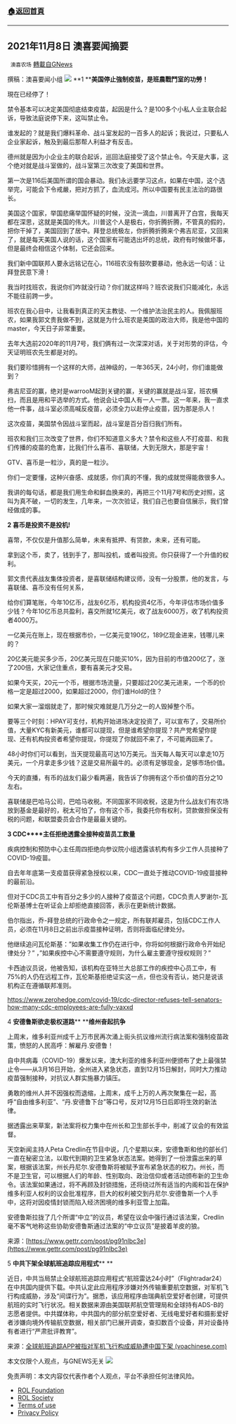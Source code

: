 ###  [:house:返回首頁](https://github.com/ourhimalayas/txt)
---


## 2021年11月8日 澳喜要闻摘要
` 澳喜农场` [轉載自GNews](https://gnews.org/zh-hans/1648035/)

撰稿：澳喜要闻小组
![](https://assets.gnews.org/wp-content/uploads/2021/11/EC3C1111-4DCB-471E-A3C7-4A92264C9473.jpeg)
**1 ****美国停止強制疫苗，是班農戰鬥室的功勞！**

現在已经停了！

禁令基本可以决定美国彻底结束疫苗，起因是什么？是100多个小私人业主联合起诉，导致法庭说停下来，这叫禁止令。

谁发起的？就是我们爆料革命、战斗室发起的一百多人的起诉；我说过，只要私人企业家起诉，触及到最后那帮人利益才有反击。

德州就是因为小企业主的联合起诉，巡回法庭接受了这个禁止令。今天是大事，这个绝对就是战斗室做的，战斗室第三次改变了美国和世界。

第一次是116后美国所谓的国会暴动。我们永远要学习这点，如果在中国，这个选举完，可能会下令戒嚴，把对方抓了，血流成河。所以中国要有民主法治的路很长。

美国这个国家，举国悲痛举国怀疑的时候，没流一滴血，川普离开了白宫，我每天都在深思，这就是美国的伟大。川普这个人是极右，你折腾折腾，不管真的假的，把你干掉了，美国回到了居中。拜登总统极左，你折腾折腾来个弗吉尼亚，又回来了，就是每天美国人说的话，这个国家有可能选出坏的总统，政府有时候做坏事，但是最终会相信这个体制，它还会回来。

我们新中国联邦人要永远铭记在心，116班农没有鼓吹要暴动，他永远一句话：让拜登民意下滑！

我当时找班农，我说你们咋就没行动？你们就这样吗？班农说我们只能减化，永远不能往前跨一步。

班农在我心目中，让我看到真正的天主教徒、一个维护法治民主的人。我佩服班农，如果我郭文贵我做不到，这就是为什么班农是美国的政治大师，我是他中国的master，今天日子非常重要。

去年大选前2020年的11月7号，我们俩有过一次深深对话，关于对形势的评估，今天证明班农先生都是对的。

我们要珍惜拥有一个这样的大师，战神级的，一年365天，24小时，你们谁能做到？

弗吉尼亚的赢，绝对是warrooM起到关键的赢，关键的赢就是战斗室，班农横扫，而且是用和平选举的方式。他说会让中国人有一人一票。这一年来，我一直求他一件事，战斗室必须高喊反疫苗，必须全力以赴停止疫苗，因为那是杀人！

这次疫苗，美国禁令因战斗室而起，战斗室是百分百归我们所有。

班农和我们三次改变了世界，你们不知道意义多大？禁令和这些人不打疫苗、和我们传播的疫苗的危害，比我们什么喜币、喜联储，大到无限大，那是宇宙！

GTV、喜币是一粒沙，真的是一粒沙。

你们一定要懂，这种兴奋感、成就感，你们真的不懂，我的成就觉得能救很多人。

我讲的每句话，都是我们用生命和鲜血换来的，再把三个11月7号和历史对照，这叫为真不破，一切的发生，几年来，一次次验证，我们自己也要自信展示，我们曾经做成的事。

**2 ****喜币是投资不是投机****!**

喜幣，不仅仅是升值那么简单，未来有抵押、有贷款，未来，还有可能。

拿到这个币，卖了，钱到手了，那叫投机，或者叫投资。你只获得了一个升值的权利。

郭文贵代表战友集体投资者，是喜联储结构建议师，没有一分股票，他的发言，与喜联储、喜币没有任何关系，

给你们算笔账，今年10亿币，战友6亿币，机构投资4亿币，今年评估市场价值多少钱？今年10亿币总共盈利，喜交所就1亿美元，收了战友6000万，收了机构投资者4000万。

一亿美元在账上，现在根据市价，一亿美元变190亿，189亿现金进来，钱哪儿来的？

20亿美元能买多少币，20亿美元现在只能买10%，因为目前的市值200亿了，涨了200倍，大家记住重点，要有喜美元才交易。

如果今天买，20元一个币，根据市场流量，只要超过20亿美元进来，一个币的价格一定是超过2000，如果超过2000，你们谁Hold的住？

如果大家一溜烟就走了，那时候灾难就是几万分之一的人毁掉整个币。

要等三个时刻：HPAY可支付，机构开始进场决定投资了，可以宣布了，交易所价值，大量KYC有新美元，谁都可以提现，但是谁希望你提现？共产党希望你提现、还有机构投资者希望你提现，你提现了你就回不来了，不可能再回来了。

48小时你们可以看到，当天提现最高可达10万美元。当天每人每天可以拿走10万美元，一个月拿走多少钱？这是交易所最牛的。必须有足够现金，足够市场价值。

今天的直播，有币的战友们最少看两遍，我告诉了你拥有这个币价值的百分之10左右。

喜联储是巴哈马公司，巴哈马收税。不同国家不同收税，这是为什么战友们有农场放到基金是最好的，税太可怕了，你有这个币，我委托你有权利，贷款做担保没有税的问题，和联盟委员会合作是最最关键的。

**3 CDC****主任拒绝透露全接种疫苗员工数量**

疾病控制和预防中心主任周四拒绝向参议院小组透露该机构有多少工作人员接种了COVID-19疫苗。

自去年年底第一支疫苗获得紧急授权以来，CDC一直处于推动COVID-19疫苗接种的最前沿。

但对于CDC员工中有百分之多少的人接种了疫苗这个问题，CDC负责人罗谢尔-瓦伦斯基博士在听证会上却拒绝直接回答，表示在更新统计数据。

伯尔指出，乔-拜登总统的行政命令之一规定，所有联邦雇员，包括CDC工作人员，必须在11月8日之前出示疫苗接种证明，否则将面临纪律处分。

他继续追问瓦伦斯基：”如果收集工作仍在进行中，你将如何根据行政命令开始纪律处分？” ，”如果疾控中心不需要遵守规则，为什么雇主要遵守授权规则？”

卡西迪议员说，他被告知，该机构在亚特兰大总部工作的疾控中心员工中，有75%的人仍在远程工作，瓦伦斯基拒绝证实这一点，但也没有否认，她只是说该机构正在遵循联邦准则。

https://www.zerohedge.com/covid-19/cdc-director-refuses-tell-senators-how-many-cdc-employees-are-fully-vaxxd

4 **安德鲁斯欲走极权道路**** ****维州奋起抗争**

上周末，维多利亚州成千上万市民再次涌上街头抗议维州流行病法案和强制疫苗政策，愤怒的人民高呼：解雇丹.安德鲁！

自中共病毒（COVID-19）爆发以来，澳大利亚的维多利亚州便颁布了史上最强禁止令——从3月16日开始，全州进入紧急状态，直到12月15日解封，同时大力推动疫苗强制接种，对抗议人群实施暴力镇压。

勇敢的维州人并不因强权而退缩，上周末，成千上万的人再次聚集在一起，高呼“自由维多利亚”、“丹.安德鲁下台”等口号，反对12月15日后即将生效的新法律。

据透露出来草案，新法案将权力集中在州长和卫生部长手中，削减了议会的有效监督。

天空新闻主持人Peta Credlin在节目中说，几个星期以来，安德鲁斯和他的部长们一直在秘密立法，以取代到期的卫生紧急状态法案。她得到了一份泄露出来的草案，根据该法案，州长丹尼尔.安德鲁斯将被赋予宣布紧急状态的权力。州长，而不是卫生官，可以根据人们的年龄、性别取向、政治信仰或者活动颁布新的卫生命令。该法案如果通过，将不再顾及封锁措施，还将绕过所有适当的内阁和旨在保护维多利亚人权利的议会批准程序，巨大的权利被交到丹尼尔.安德鲁斯一个人手中，这将对因疫情封锁而陷入经济困境的维多利亚雪上加霜。

安德鲁斯拉拢了几个所谓“中立”的议员，希望在议会中强行通过该法案，Credlin毫不客气地称这些协助安德鲁斯通过法案的“中立议员”是披着羊皮的狼。

来源：[https://www.gettr.com/post/pg91nlbc3e](https://www.gettr.com/post/pg91nlbc3e)

5 **中共下架全球航班追踪应用程式**** **

近日，中共当局禁止全球航班追踪应用程式“航班雷达24小时”（Flightradar24）在中共国内提供下载。中共认定此应用程序涉嫌对外传输重要航空数据，对军机飞行构成威胁，涉及“间谍行为”。据悉，该应用程序由瑞典航空爱好者创建，可提供航班的实时飞行状况。相关数据来源由美国联邦航空管理局和全球持有ADS-B的志愿者提供。中共媒体称，中共国内的部分航空爱好者、无线电爱好者和摄影爱好者涉嫌向境外传输航空数据，相关部门已展开调查，查扣数百个设备，并对设备持有者进行“严肃批评教育”。

来源：[全球航班追踪APP被指对军机飞行构成威胁遭中国下架 (voachinese.com)](https://www.voachinese.com/a/china-bans-flightradar24-app-20211106/6302659.html)

本文仅限个人观点，与GNEWS无关
![](https://assets.gnews.org/wp-content/uploads/2021/11/澳喜图标2-1.jpg)
 

免责声明：本文内容仅代表作者个人观点，平台不承担任何法律风险。

- [ROL Foundation](https://rolfoundation.org/)
- [ROL Society](https://rolsociety.org/)
- [Terms of use](https://gnews.org/terms-of-use-3/)
- [Privacy Policy](https://gnews.org/privacy-policy/)
